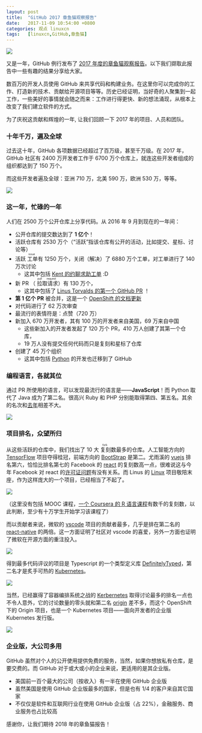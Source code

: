 ```yaml
---
layout: post
title:	"GitHub 2017 章鱼猫观察报告"
date:	2017-11-09 10:54:00 +0800 
categories:	观点 linuxcn 
tags:	[linuxcn,GitHub,章鱼猫]
---
```



![](/Asserts/Images/album/201711/09/000609ifqg33f4xngtwgr9.jpg)


又是一年，GitHub 例行发布了 [2017 年度的章鱼猫观察报告](https://octoverse.github.com/)。以下我们撷取此报告中一些有趣的结果分享给大家。


数百万的开发人员使用 GitHub 来共享代码和构建业务。在这里你可以完成你的工作、打造新的技术、贡献给开源项目等等。历史已经证明，当好奇的人聚集到一起工作，一些美好的事情就会随之而来：工作进行得更快、新的想法涌现，从根本上改变了我们建立软件的方式。  



为了庆祝这贡献和辉煌的一年, 让我们回顾一下 2017 年的项目、人员和团队。


### 十年千万，遍及全球


过去这十年，GitHub 各项数据已经超过了百万级，甚至千万级。在 2017 年，GitHub 社区有 2400 万开发者工作于 6700 万个仓库上，就连这些开发者组成的组织都达到了 150 万个。


而这些开发者遍及全球：亚洲 710 万，北美 590 万，欧洲 530 万，等等。


![](/Asserts/Images/album/201711/09/001536b203gkvokvpg8rin.jpg)


### 这一年，忙碌的一年


人们在 2500 万个公开仓库上分享代码。从 2016 年 9 月到现在的一年间：


* 公开仓库的提交数达到了 **1 亿个**！
* 活跃仓库有 2530 万个（“活跃”指该仓库有公开的活动，比如提交、星标、讨论等）
* 活跃<ruby> 工单 <rp>  （ </rp> <rt>  issue </rt> <rp>  ） </rp></ruby>有 1250 万个，关闭（解决）了 6880 万个工单，对工单进行了 140 万次讨论
	+ 这其中包括 [Kent 的约聊求助工单](https://github.com/kentcdodds/ama/issues/295) :D
* 新 PR （<ruby> 拉取请求 <rp>  （ </rp> <rt>  pull request </rt> <rp>  ） </rp></ruby>）有 130 万个，
	+ 这其中包括了 [Linus Torvalds 的第一个 GitHub PR](https://github.com/Subsurface-divelog/subsurface/pull/155) ！
* **第 1 亿个 PR** 被合并，这是一个 [OpenShift 的文档更新](https://github.com/openshift/openshift-docs/pull/4509)
* 对代码进行了 62 万次审查
* 最流行的表情符是：点赞（720 万）
* 新加入 670 万开发者，其有 100 万的开发者来自美国，69 万来自中国
	+ 这些新加入的开发者发起了 120 万个 PR，410 万人创建了其第一个仓库，
	+ 19 万人没有提交任何代码而只是复刻和星标了仓库
* 创建了 45 万个组织
	+ 这其中包括 [Python](https://github.com/python) 的开发也迁移到了 GitHub


### 编程语言，各就其位


通过 PR 所使用的语言，可以发现最流行的语言是——**JavaScript**！而 Python 取代了 Java 成为了第二名。很高兴 Ruby 和 PHP 分别能取得第四、第五名。其余的名次和[去年](/article-7776-1.html)相差不大。


![](/Asserts/Images/album/201711/09/003148sdflxzl5s9d5yfbb.jpg)


### 项目排名，众望所归


从这些活跃的仓库中，我们找出了 10 大<ruby> 复刻 <rp>  （ </rp> <rt>  fork </rt> <rp>  ） </rp></ruby>数最多的仓库。人工智能方向的 [TensorFlow](https://github.com/tensorflow/tensorflow) 项目夺得桂冠，前端方向的 [BootStrap](https://github.com/twbs/bootstrap) 是第二。尤雨溪的 [vuejs](https://github.com/vuejs/vue) 排名第六，恰恰比排名第七的 Facebook 的 [react](https://github.com/facebook/react) 的复刻数高一点，很难说这与今年 Facebook 对 react 的[许可证问题](/article-8733-1.html)有没有关系。而 Linus 的 [Linux](https://github.com/torvalds/linux) 项目敬陪末座，作为这样庞大的一个项目，已经相当了不起了。


![](/Asserts/Images/album/201711/09/080451o0rj98k0dijn838e.jpg)


（这里没有包括 MOOC 课程，[一个 Coursera 的 R 语言课程](https://github.com/rdpeng/ProgrammingAssignment2)有数千的复刻数，以此判断，至少有十万学生开始学习该课程了）


而以贡献者来说，微软的 [vscode](https://github.com/Microsoft/vscode) 项目的贡献者最多，几乎是排在第二名的 [react-native](https://github.com/facebook/react-native) 的两倍。这一方面证明了社区对 vscode 的喜爱，另外一方面也证明了微软在开源方面的重注投入。


![](/Asserts/Images/album/201711/09/081117xyjj2qyrlsr3lqqj.jpg)


得到最多代码评议的项目是 Typescript 的一个类型定义库 [DefinitelyTyped](https://github.com/DefinitelyTyped/DefinitelyTyped)，第二名才是炙手可热的 [Kubernetes](https://github.com/kubernetes/kubernetes)。


![](/Asserts/Images/album/201711/09/081215thgm4gzjihim4ttg.jpg)


当然，已经赢得了容器编排系统之战的 [Kerbernetes](https://github.com/kubernetes/kubernetes) 取得讨论最多的排名一点也不令人意外，它的讨论数量的零头就和第二名 [origin](https://github.com/openshift/origin) 差不多，而这个 OpenShift 下的 Origin 项目，也是一个 Kubernetes 项目——面向开发者的企业版 Kubernetes 发行版。


![](/Asserts/Images/album/201711/09/081628zw5ucu8t1qouw85e.jpg)


### 企业版，大公司多用


GitHub 虽然对个人的公开使用提供免费的服务，当然，如果你想放私有仓库，是要交费的。而 GitHub 对于或大或小的企业来说，更适用的是其企业版。


* 美国前一百个最大的公司（按收入）有一半在使用 GitHub 企业版
* 虽然美国是使用 GitHub 企业版最多的国家，但是也有 1/4 的客户来自其它国家
* 不仅仅是软件和互联网行业在使用 GitHub 企业版（占 22%），金融服务、商业服务也占比较高


感谢你，让我们期待 2018 年的章鱼猫报告！
